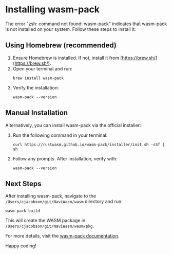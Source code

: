 # Installing wasm-pack

The error "zsh: command not found: wasm-pack" indicates that wasm-pack is not installed on your system. Follow these steps to install it:

## Using Homebrew (recommended)
1. Ensure Homebrew is installed. If not, install it from [https://brew.sh/](https://brew.sh/).
2. Open your terminal and run:
   ```
   brew install wasm-pack
   ```
3. Verify the installation:
   ```
   wasm-pack --version
   ```

## Manual Installation
Alternatively, you can install wasm-pack via the official installer:
1. Run the following command in your terminal:
   ```
   curl https://rustwasm.github.io/wasm-pack/installer/init.sh -sSf | sh
   ```
2. Follow any prompts. After installation, verify with:
   ```
   wasm-pack --version
   ```

## Next Steps
After installing wasm-pack, navigate to the `/Users/cjacobson/git/NaviWasm/wasm` directory and run:
```
wasm-pack build
```
This will create the WASM package in `/Users/cjacobson/git/NaviWasm/wasm/pkg`.

For more details, visit the [wasm-pack documentation](https://rustwasm.github.io/wasm-pack/installer/).

Happy coding!
